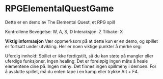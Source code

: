# RPGElementalQuestGame

Dette er en demo av The Elemental Quest, et RPG spill

Kontrollene
Bevegelse: W, A, S, D
Interaksjon: Z
Tilbake: X

**Viktig informasjon**
Vær oppmerksom på at dette kun er en demo, og spillet er fortsatt under utvikling. Her er noen viktige punkter å merke seg:

Uferdig innhold: Spillet er ikke ferdigstilt, så du kan støte på mangler eller uferdige funksjoner.
Ingen healing: Det er foreløpig ingen måte å heale elementene dine på.
Ingen meny: Det finnes ingen spillmeny i demoen. For å avslutte spillet, må du enten tape i en kamp eller trykke Alt + F4.
